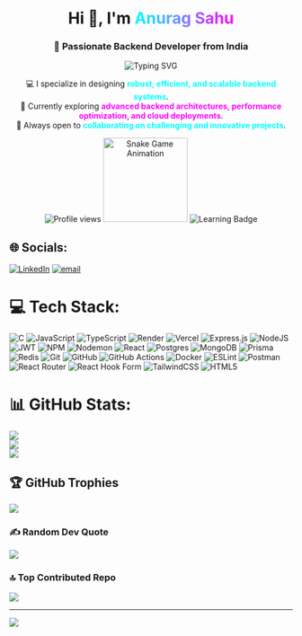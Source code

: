 <h1 align="center">
  Hi 👋, I'm <span style="background: linear-gradient(90deg,#00FFFF,#FF00FF); -webkit-background-clip: text; color: transparent;">Anurag Sahu</span>
</h1>

<h3 align="center">
  🚀 Passionate Backend Developer from India
</h3>

<p align="center">
  <img src="https://readme-typing-svg.herokuapp.com/?lines=Building%20Scalable%20Backend%20Systems;REST%20APIs%20%26%20Real-World%20Applications;Always%20Learning%20%26%20Improving!&center=true&width=500&height=45" alt="Typing SVG">
</p>

<p align="center">
  💻 I specialize in designing <span style="color:#00FFFF; font-weight:bold;">robust, efficient, and scalable backend systems</span>.<br/>
  🌱 Currently exploring <span style="color:#FF00FF; font-weight:bold;">advanced backend architectures, performance optimization, and cloud deployments</span>.<br/>
  🤝 Always open to <span style="color:#00FFFF; font-weight:bold;">collaborating on challenging and innovative projects</span>.
</p>

<p align="center">
  <img src="https://komarev.com/ghpvc/?username=anuragsahu-dev&color=0e75b6&style=flat-square" alt="Profile views">
  <img src="https://media.giphy.com/media/l0MYt5jPR6QX5pnqM/giphy.gif" alt="Snake Game Animation" width="150">
  <img src="https://img.shields.io/badge/Always-Learning-FF00FF?style=for-the-badge&logo=read-the-docs" alt="Learning Badge">
</p>

## 🌐 Socials:
[![LinkedIn](https://img.shields.io/badge/LinkedIn-%230077B5.svg?logo=linkedin&logoColor=white)](https://linkedin.com/in/anuragsahu8382) [![email](https://img.shields.io/badge/Email-D14836?logo=gmail&logoColor=white)](mailto:anuragsahu.dev@gmail.com) 

# 💻 Tech Stack:
![C](https://img.shields.io/badge/c-%2300599C.svg?style=for-the-badge&logo=c&logoColor=white) ![JavaScript](https://img.shields.io/badge/javascript-%23323330.svg?style=for-the-badge&logo=javascript&logoColor=%23F7DF1E) ![TypeScript](https://img.shields.io/badge/typescript-%23007ACC.svg?style=for-the-badge&logo=typescript&logoColor=white) ![Render](https://img.shields.io/badge/Render-%46E3B7.svg?style=for-the-badge&logo=render&logoColor=white) ![Vercel](https://img.shields.io/badge/vercel-%23000000.svg?style=for-the-badge&logo=vercel&logoColor=white) ![Express.js](https://img.shields.io/badge/express.js-%23404d59.svg?style=for-the-badge&logo=express&logoColor=%2361DAFB) ![NodeJS](https://img.shields.io/badge/node.js-6DA55F?style=for-the-badge&logo=node.js&logoColor=white) ![JWT](https://img.shields.io/badge/JWT-black?style=for-the-badge&logo=JSON%20web%20tokens) ![NPM](https://img.shields.io/badge/NPM-%23CB3837.svg?style=for-the-badge&logo=npm&logoColor=white) ![Nodemon](https://img.shields.io/badge/NODEMON-%23323330.svg?style=for-the-badge&logo=nodemon&logoColor=%BBDEAD) ![React](https://img.shields.io/badge/react-%2320232a.svg?style=for-the-badge&logo=react&logoColor=%2361DAFB) ![Postgres](https://img.shields.io/badge/postgres-%23316192.svg?style=for-the-badge&logo=postgresql&logoColor=white) ![MongoDB](https://img.shields.io/badge/MongoDB-%234ea94b.svg?style=for-the-badge&logo=mongodb&logoColor=white) ![Prisma](https://img.shields.io/badge/Prisma-3982CE?style=for-the-badge&logo=Prisma&logoColor=white) ![Redis](https://img.shields.io/badge/redis-%23DD0031.svg?style=for-the-badge&logo=redis&logoColor=white) ![Git](https://img.shields.io/badge/git-%23F05033.svg?style=for-the-badge&logo=git&logoColor=white) ![GitHub](https://img.shields.io/badge/github-%23121011.svg?style=for-the-badge&logo=github&logoColor=white) ![GitHub Actions](https://img.shields.io/badge/github%20actions-%232671E5.svg?style=for-the-badge&logo=githubactions&logoColor=white) ![Docker](https://img.shields.io/badge/docker-%230db7ed.svg?style=for-the-badge&logo=docker&logoColor=white) ![ESLint](https://img.shields.io/badge/ESLint-4B3263?style=for-the-badge&logo=eslint&logoColor=white) ![Postman](https://img.shields.io/badge/Postman-FF6C37?style=for-the-badge&logo=postman&logoColor=white) ![React Router](https://img.shields.io/badge/React_Router-CA4245?style=for-the-badge&logo=react-router&logoColor=white) ![React Hook Form](https://img.shields.io/badge/React%20Hook%20Form-%23EC5990.svg?style=for-the-badge&logo=reacthookform&logoColor=white) ![TailwindCSS](https://img.shields.io/badge/tailwindcss-%2338B2AC.svg?style=for-the-badge&logo=tailwind-css&logoColor=white) ![HTML5](https://img.shields.io/badge/html5-%23E34F26.svg?style=for-the-badge&logo=html5&logoColor=white)
# 📊 GitHub Stats:
![](https://github-readme-stats.vercel.app/api?username=anuragsahu-dev&theme=dark&hide_border=false&include_all_commits=true&count_private=false)<br/>
![](https://nirzak-streak-stats.vercel.app/?user=anuragsahu-dev&theme=dark&hide_border=false)<br/>
![](https://github-readme-stats.vercel.app/api/top-langs/?username=anuragsahu-dev&theme=dark&hide_border=false&include_all_commits=true&count_private=false&layout=compact)

## 🏆 GitHub Trophies
![](https://github-profile-trophy.vercel.app/?username=anuragsahu-dev&theme=radical&no-frame=false&no-bg=true&margin-w=4)

### ✍️ Random Dev Quote
![](https://quotes-github-readme.vercel.app/api?type=horizontal&theme=radical)

### 🔝 Top Contributed Repo
![](https://github-contributor-stats.vercel.app/api?username=anuragsahu-dev&limit=5&theme=dark&combine_all_yearly_contributions=true)

---
[![](https://visitcount.itsvg.in/api?id=anuragsahu-dev&icon=0&color=0)](https://visitcount.itsvg.in)

<!-- Proudly created with GPRM ( https://gprm.itsvg.in ) -->
